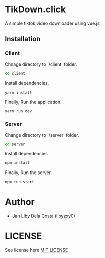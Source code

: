 # TikDown.click

A simple tiktok video downloader using vue.js

## Installation 

### Client

Chnage directory to '/client' folder.
```sh
cd client
```
Install dependencies.
```sh
yarn install
```
Finally, Run the application.
```sh
yarn run dev
```

### Server

Change directory to '/server' folder.
```sh
cd server
```
Install dependencies 
```sh
npm install
```
Finally, Run the server
```sh
npm run start
```

# Author
* Jan Liby Dela Costa (libyzxy0) 

# LICENSE
See license here [MIT LICENSE](https://github.com/libyzxy0/tiktok-downloader/blob/main/LICENSE) 
